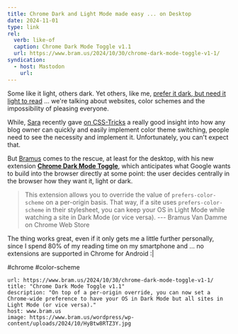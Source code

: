 ```yaml
---
title: Chrome Dark and Light Mode made easy ... on Desktop
date: 2024-11-01
type: link
rel:
  verb: like-of
  caption: Chrome Dark Mode Toggle v1.1
  url: https://www.bram.us/2024/10/30/chrome-dark-mode-toggle-v1-1/
syndication:
  - host: Mastodon
    url:
---
```

Some like it light, others dark. Yet others, like me, [prefer it dark, but need it light to read](https://kiko.io/post/Don-t-be-ignorant-and-offer-a-theme-switch/) ... we're talking about websites, color schemes and the impossibility of pleasing everyone. 

While, [Sara](https://front-end.social/@sarajw) recently gave [on CSS-Tricks](https://css-tricks.com/come-to-the-light-dark-side/) a really good insight into how any blog owner can quickly and easily implement color theme switching, people need to see the necessity and implement it. Unfortunately, you can't expect that. 

But [Bramus](https://front-end.social/@bramus) comes to the rescue, at least for the desktop, with his new extension **[Chrome Dark Mode Toggle](https://www.bram.us/2024/10/30/chrome-dark-mode-toggle-v1-1/)**, which anticipates what Google wants to build into the browser directly at some point: the user decides centrally in the browser how they want it, light or dark.

> This extension allows you to override the value of `prefers-color-scheme` on a per-origin basis. That way, if a site uses `prefers-color-scheme` in their stylesheet, you can keep your OS in Light Mode while watching a site in Dark Mode (or vice versa).
> --- Bramus Van Damme on Chrome Web Store

The thing works great, even if it only gets me a little further personally, since I spend 80% of my reading time on my smartphone and ... no extensions are supported in Chrome for Android :|

#chrome #color-scheme

```cardlink
url: https://www.bram.us/2024/10/30/chrome-dark-mode-toggle-v1-1/
title: "Chrome Dark Mode Toggle v1.1"
description: "On top of a per-origin override, you can now set a Chrome-wide preference to have your OS in Dark Mode but all sites in Light Mode (or vice versa)."
host: www.bram.us
image: https://www.bram.us/wordpress/wp-content/uploads/2024/10/HyBtw8RTZ3Y.jpg
```